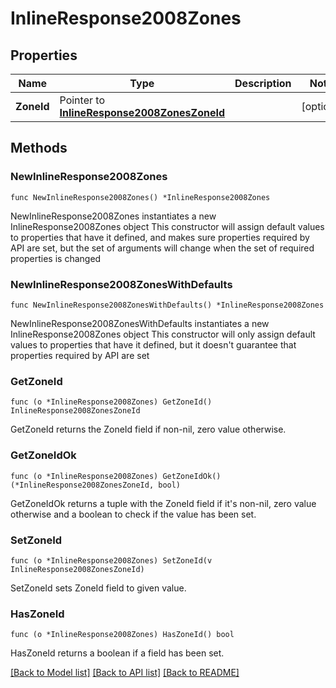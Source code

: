 # InlineResponse2008Zones

## Properties

Name | Type | Description | Notes
------------ | ------------- | ------------- | -------------
**ZoneId** | Pointer to [**InlineResponse2008ZonesZoneId**](InlineResponse2008ZonesZoneId.md) |  | [optional] 

## Methods

### NewInlineResponse2008Zones

`func NewInlineResponse2008Zones() *InlineResponse2008Zones`

NewInlineResponse2008Zones instantiates a new InlineResponse2008Zones object
This constructor will assign default values to properties that have it defined,
and makes sure properties required by API are set, but the set of arguments
will change when the set of required properties is changed

### NewInlineResponse2008ZonesWithDefaults

`func NewInlineResponse2008ZonesWithDefaults() *InlineResponse2008Zones`

NewInlineResponse2008ZonesWithDefaults instantiates a new InlineResponse2008Zones object
This constructor will only assign default values to properties that have it defined,
but it doesn't guarantee that properties required by API are set

### GetZoneId

`func (o *InlineResponse2008Zones) GetZoneId() InlineResponse2008ZonesZoneId`

GetZoneId returns the ZoneId field if non-nil, zero value otherwise.

### GetZoneIdOk

`func (o *InlineResponse2008Zones) GetZoneIdOk() (*InlineResponse2008ZonesZoneId, bool)`

GetZoneIdOk returns a tuple with the ZoneId field if it's non-nil, zero value otherwise
and a boolean to check if the value has been set.

### SetZoneId

`func (o *InlineResponse2008Zones) SetZoneId(v InlineResponse2008ZonesZoneId)`

SetZoneId sets ZoneId field to given value.

### HasZoneId

`func (o *InlineResponse2008Zones) HasZoneId() bool`

HasZoneId returns a boolean if a field has been set.


[[Back to Model list]](../README.md#documentation-for-models) [[Back to API list]](../README.md#documentation-for-api-endpoints) [[Back to README]](../README.md)


